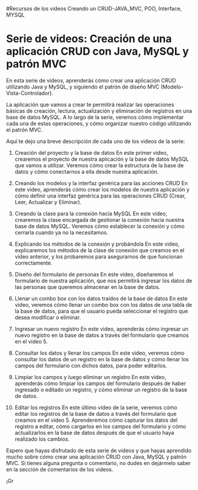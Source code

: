 #Recursos de los videos
 Creando un CRUD-JAVA_MVC, POO, Interface, MYSQL

# Serie de videos: Creación de una aplicación CRUD con Java, MySQL y patrón MVC

En esta serie de videos, aprenderás cómo crear una aplicación CRUD utilizando Java y MySQL, y siguiendo el patrón de diseño MVC (Modelo-Vista-Controlador).

La aplicación que vamos a crear te permitirá realizar las operaciones básicas de creación, lectura, actualización y eliminación de registros en una base de datos MySQL. A lo largo de la serie, veremos cómo implementar cada una de estas operaciones, y cómo organizar nuestro código utilizando el patrón MVC.

Aquí te dejo una breve descripción de cada uno de los videos de la serie:

1. Creación del proyecto y la base de datos
En este primer video, crearemos el proyecto de nuestra aplicación y la base de datos MySQL que vamos a utilizar. Veremos cómo crear la estructura de la base de datos y cómo conectarnos a ella desde nuestra aplicación.

2. Creando los modelos y la interfaz genérica para las acciones CRUD
En este video, aprenderás cómo crear los modelos de nuestra aplicación y cómo definir una interfaz genérica para las operaciones CRUD (Crear, Leer, Actualizar y Eliminar).

3. Creando la clase para la conexión hacia MySQL
En este video, crearemos la clase encargada de gestionar la conexión hacia nuestra base de datos MySQL. Veremos cómo establecer la conexión y cómo cerrarla cuando ya no la necesitamos.

4. Explicando los métodos de la conexión y probándola
En este video, explicaremos los métodos de la clase de conexión que creamos en el video anterior, y los probaremos para asegurarnos de que funcionan correctamente.

5. Diseño del formulario de personas
En este video, diseñaremos el formulario de nuestra aplicación, que nos permitirá ingresar los datos de las personas que queremos almacenar en la base de datos.

6. Llenar un combo box con los datos traidos de la base de datos
En este video, veremos cómo llenar un combo box con los datos de una tabla de la base de datos, para que el usuario pueda seleccionar el registro que desea modificar o eliminar.

7. Ingresar un nuevo registro
En este video, aprenderás cómo ingresar un nuevo registro en la base de datos a través del formulario que creamos en el video 5.

8. Consultar los datos y llenar los campos
En este video, veremos cómo consultar los datos de un registro en la base de datos y cómo llenar los campos del formulario con dichos datos, para poder editarlos.

9. Limpiar los campos y luego eliminar un registro
En este video, aprenderás cómo limpiar los campos del formulario después de haber ingresado o editado un registro, y cómo eliminar un registro de la base de datos.

10. Editar los registros
En este último video de la serie, veremos cómo editar los registros de la base de datos a través del formulario que creamos en el video 5. Aprenderemos cómo capturar los datos del registro a editar, cómo cargarlos en los campos del formulario y cómo actualizarlos en la base de datos después de que el usuario haya realizado los cambios.

Espero que hayas disfrutado de esta serie de videos y que hayas aprendido mucho sobre cómo crear una aplicación CRUD con Java, MySQL y patrón MVC. Si tienes alguna pregunta o comentario, no dudes en dejármelo saber en la sección de comentarios de los videos.

¡Gr
